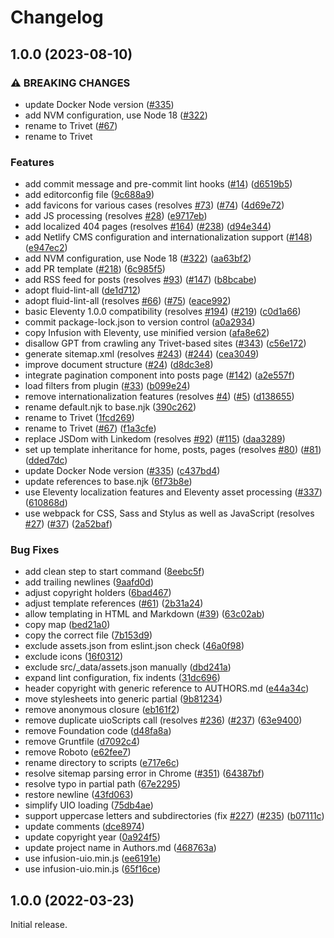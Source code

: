 # Changelog

## 1.0.0 (2023-08-10)


### ⚠ BREAKING CHANGES

* update Docker Node version ([#335](https://github.com/fluid-project/trivet-monolingual/issues/335))
* add NVM configuration, use Node 18 ([#322](https://github.com/fluid-project/trivet-monolingual/issues/322))
* rename to Trivet ([#67](https://github.com/fluid-project/trivet-monolingual/issues/67))
* rename to Trivet

### Features

* add commit message and pre-commit lint hooks ([#14](https://github.com/fluid-project/trivet-monolingual/issues/14)) ([d6519b5](https://github.com/fluid-project/trivet-monolingual/commit/d6519b5636404b880b5a1cdd170c714fa1a6951c))
* add editorconfig file ([9c688a9](https://github.com/fluid-project/trivet-monolingual/commit/9c688a997751694b9d02bafe440bf0bf02f804d6))
* add favicons for various cases (resolves [#73](https://github.com/fluid-project/trivet-monolingual/issues/73)) ([#74](https://github.com/fluid-project/trivet-monolingual/issues/74)) ([4d69e72](https://github.com/fluid-project/trivet-monolingual/commit/4d69e72c55ca5e557a2fd4e169fc8d282dbea980))
* add JS processing (resolves [#28](https://github.com/fluid-project/trivet-monolingual/issues/28)) ([e9717eb](https://github.com/fluid-project/trivet-monolingual/commit/e9717eba64809935193628c4e4ec5ed3cba682ec))
* add localized 404 pages (resolves [#164](https://github.com/fluid-project/trivet-monolingual/issues/164)) ([#238](https://github.com/fluid-project/trivet-monolingual/issues/238)) ([d94e344](https://github.com/fluid-project/trivet-monolingual/commit/d94e344066db739cfb0b75140d0baa951998819a))
* add Netlify CMS configuration and internationalization support ([#148](https://github.com/fluid-project/trivet-monolingual/issues/148)) ([e947ec2](https://github.com/fluid-project/trivet-monolingual/commit/e947ec2dee58aed592dd7e9e9352d6d1b25dda59))
* add NVM configuration, use Node 18 ([#322](https://github.com/fluid-project/trivet-monolingual/issues/322)) ([aa63bf2](https://github.com/fluid-project/trivet-monolingual/commit/aa63bf2a1320fd2bf2fb3ffaa72649e789579878))
* add PR template ([#218](https://github.com/fluid-project/trivet-monolingual/issues/218)) ([6c985f5](https://github.com/fluid-project/trivet-monolingual/commit/6c985f558ffedcdd6027e9b94c4585625b531a53))
* add RSS feed for posts (resolves [#93](https://github.com/fluid-project/trivet-monolingual/issues/93)) ([#147](https://github.com/fluid-project/trivet-monolingual/issues/147)) ([b8bcabe](https://github.com/fluid-project/trivet-monolingual/commit/b8bcabe791090e7d9140c4a1640b45e076f8accc))
* adopt fluid-lint-all ([de1d712](https://github.com/fluid-project/trivet-monolingual/commit/de1d7123841eec597c0c723445ab06e5b8e682c6))
* adopt fluid-lint-all (resolves [#66](https://github.com/fluid-project/trivet-monolingual/issues/66)) ([#75](https://github.com/fluid-project/trivet-monolingual/issues/75)) ([eace992](https://github.com/fluid-project/trivet-monolingual/commit/eace992e85e4a16b3d50510a45feb57f3a712bcd))
* basic Eleventy 1.0.0 compatibility (resolves [#194](https://github.com/fluid-project/trivet-monolingual/issues/194)) ([#219](https://github.com/fluid-project/trivet-monolingual/issues/219)) ([c0d1a66](https://github.com/fluid-project/trivet-monolingual/commit/c0d1a666056950a5a4c4af75ffab692cccd077bf))
* commit package-lock.json to version control ([a0a2934](https://github.com/fluid-project/trivet-monolingual/commit/a0a2934399f66f5bcea9ff35e023e76e96344530))
* copy Infusion with Eleventy, use minified version ([afa8e62](https://github.com/fluid-project/trivet-monolingual/commit/afa8e629c2fc4558c3fc4dda6f3afd13609deb50))
* disallow GPT from crawling any Trivet-based sites ([#343](https://github.com/fluid-project/trivet-monolingual/issues/343)) ([c56e172](https://github.com/fluid-project/trivet-monolingual/commit/c56e172fbe2de41a1dfc67a8f7f1cb60133376e6))
* generate sitemap.xml (resolves [#243](https://github.com/fluid-project/trivet-monolingual/issues/243)) ([#244](https://github.com/fluid-project/trivet-monolingual/issues/244)) ([cea3049](https://github.com/fluid-project/trivet-monolingual/commit/cea304998a7586446b18739883436272732321fe))
* improve document structure ([#24](https://github.com/fluid-project/trivet-monolingual/issues/24)) ([d8dc3e8](https://github.com/fluid-project/trivet-monolingual/commit/d8dc3e878e086d4defbd7012b349faf7ace1881d))
* integrate pagination component into posts page ([#142](https://github.com/fluid-project/trivet-monolingual/issues/142)) ([a2e557f](https://github.com/fluid-project/trivet-monolingual/commit/a2e557f3d1dade5ea7cb49622acaebfc877d501c))
* load filters from plugin ([#33](https://github.com/fluid-project/trivet-monolingual/issues/33)) ([b099e24](https://github.com/fluid-project/trivet-monolingual/commit/b099e242242ad0cdb809fb965a080f220d323d8f))
* remove internationalization features (resolves [#4](https://github.com/fluid-project/trivet-monolingual/issues/4)) ([#5](https://github.com/fluid-project/trivet-monolingual/issues/5)) ([d138655](https://github.com/fluid-project/trivet-monolingual/commit/d1386559a4b5620158f5d4007c42d742c8aef36e))
* rename default.njk to base.njk ([390c262](https://github.com/fluid-project/trivet-monolingual/commit/390c262eccbb2c4bd915559f998a4d5bcbd315ea))
* rename to Trivet ([1fcd269](https://github.com/fluid-project/trivet-monolingual/commit/1fcd269cbb9a381100b21037ffc90c6b9b242107))
* rename to Trivet ([#67](https://github.com/fluid-project/trivet-monolingual/issues/67)) ([f1a3cfe](https://github.com/fluid-project/trivet-monolingual/commit/f1a3cfe53cfbcc26c2317c49aef7da41689778c4))
* replace JSDom with Linkedom (resolves [#92](https://github.com/fluid-project/trivet-monolingual/issues/92)) ([#115](https://github.com/fluid-project/trivet-monolingual/issues/115)) ([daa3289](https://github.com/fluid-project/trivet-monolingual/commit/daa3289974b5829a926b6f474185725e1e056171))
* set up template inheritance for home, posts, pages (resolves [#80](https://github.com/fluid-project/trivet-monolingual/issues/80)) ([#81](https://github.com/fluid-project/trivet-monolingual/issues/81)) ([dded7dc](https://github.com/fluid-project/trivet-monolingual/commit/dded7dc2b27315a79bf079eb89eace843f0fd990))
* update Docker Node version ([#335](https://github.com/fluid-project/trivet-monolingual/issues/335)) ([c437bd4](https://github.com/fluid-project/trivet-monolingual/commit/c437bd4be37fbb3afb0356b44fee2dcd1f8fbd21))
* update references to base.njk ([6f73b8e](https://github.com/fluid-project/trivet-monolingual/commit/6f73b8ed1171ac076afb3576afcb471d639cb8bf))
* use Eleventy localization features and Eleventy asset processing ([#337](https://github.com/fluid-project/trivet-monolingual/issues/337)) ([610868d](https://github.com/fluid-project/trivet-monolingual/commit/610868d0ccd4e67c8dd84bb7c0f965d1228957eb))
* use webpack for CSS, Sass and Stylus as well as JavaScript (resolves [#27](https://github.com/fluid-project/trivet-monolingual/issues/27)) ([#37](https://github.com/fluid-project/trivet-monolingual/issues/37)) ([2a52baf](https://github.com/fluid-project/trivet-monolingual/commit/2a52bafdc1ae7703c13bc91731b95078a77bbf2f))


### Bug Fixes

* add clean step to start command ([8eebc5f](https://github.com/fluid-project/trivet-monolingual/commit/8eebc5f514889d9aaaef54153fdc4ec7a623f769))
* add trailing newlines ([9aafd0d](https://github.com/fluid-project/trivet-monolingual/commit/9aafd0d15e15179796e30ef1a4968595010c2f49))
* adjust copyright holders ([6bad467](https://github.com/fluid-project/trivet-monolingual/commit/6bad46733b583e948a542016b7b50b5266b14363))
* adjust template references ([#61](https://github.com/fluid-project/trivet-monolingual/issues/61)) ([2b31a24](https://github.com/fluid-project/trivet-monolingual/commit/2b31a24fbba77d4aa58a6ea618cd8f5ab5e1e834))
* allow templating in HTML and Markdown ([#39](https://github.com/fluid-project/trivet-monolingual/issues/39)) ([63c02ab](https://github.com/fluid-project/trivet-monolingual/commit/63c02abd23196dc13ad3acc376092666ff761068))
* copy map ([bed21a0](https://github.com/fluid-project/trivet-monolingual/commit/bed21a0c140975f417ae1a612d8d4e31d8a919e0))
* copy the correct file ([7b153d9](https://github.com/fluid-project/trivet-monolingual/commit/7b153d9d53b69290c0f035f9adfe7ebfa6f66afb))
* exclude assets.json from eslint.json check ([46a0f98](https://github.com/fluid-project/trivet-monolingual/commit/46a0f98708af70361c1d849b1d708a514063df8e))
* exclude icons ([16f0312](https://github.com/fluid-project/trivet-monolingual/commit/16f0312c9b345341beed170bf61c2a37d68aff4a))
* exclude src/_data/assets.json manually ([dbd241a](https://github.com/fluid-project/trivet-monolingual/commit/dbd241a0d8549858ef570668d1e987b350d9efaa))
* expand lint configuration, fix indents ([31dc696](https://github.com/fluid-project/trivet-monolingual/commit/31dc696457a75c6704d3dfba8e29fd228c5feb42))
* header copyright with generic reference to AUTHORS.md ([e44a34c](https://github.com/fluid-project/trivet-monolingual/commit/e44a34c5c3ec2d31819fe3e0dc062d774384dcd7))
* move stylesheets into generic partial ([9b81234](https://github.com/fluid-project/trivet-monolingual/commit/9b81234440bf0314b366b54614b0feb53ec38aae))
* remove anonymous closure ([eb161f2](https://github.com/fluid-project/trivet-monolingual/commit/eb161f2b95c5a7e300965a4e8d8e2728e1f26d25))
* remove duplicate uioScripts call (resolves [#236](https://github.com/fluid-project/trivet-monolingual/issues/236)) ([#237](https://github.com/fluid-project/trivet-monolingual/issues/237)) ([63e9400](https://github.com/fluid-project/trivet-monolingual/commit/63e94005db580ffc58b8aa862f0f8719d35cf270))
* remove Foundation code ([d48fa8a](https://github.com/fluid-project/trivet-monolingual/commit/d48fa8a549548634be439b17e37ae8a1af0cabaf))
* remove Gruntfile ([d7092c4](https://github.com/fluid-project/trivet-monolingual/commit/d7092c49c48d8897b5d5a67d9d394408bcd5df51))
* remove Roboto ([e62fee7](https://github.com/fluid-project/trivet-monolingual/commit/e62fee7d8b2fa421e3335f6c1ff38028d04c39bd))
* rename directory to scripts ([e717e6c](https://github.com/fluid-project/trivet-monolingual/commit/e717e6c24ee8a2b3c95e9671cde3fe0967fc88f2))
* resolve sitemap parsing error in Chrome ([#351](https://github.com/fluid-project/trivet-monolingual/issues/351)) ([64387bf](https://github.com/fluid-project/trivet-monolingual/commit/64387bfeaf3ce9e42b80b6112b6f590dc6658be9))
* resolve typo in partial path ([67e2295](https://github.com/fluid-project/trivet-monolingual/commit/67e2295bae9a2e0e38990a5be6f3caa46eda94e4))
* restore newline ([43fd063](https://github.com/fluid-project/trivet-monolingual/commit/43fd0633da012fbc06a0a697516d8dea9608c03a))
* simplify UIO loading ([75db4ae](https://github.com/fluid-project/trivet-monolingual/commit/75db4aea50f27673bf7f0b08420242ae57085744))
* support uppercase letters and subdirectories (fix [#227](https://github.com/fluid-project/trivet-monolingual/issues/227)) ([#235](https://github.com/fluid-project/trivet-monolingual/issues/235)) ([b07111c](https://github.com/fluid-project/trivet-monolingual/commit/b07111c8eef8dcb7eeba0d3f88cadc4699f2e19d))
* update comments ([dce8974](https://github.com/fluid-project/trivet-monolingual/commit/dce89747063eddf101568124c9df4b150618deb2))
* update copyright year ([0a924f5](https://github.com/fluid-project/trivet-monolingual/commit/0a924f50c8b3fd965a5f8e89095a224286186a32))
* update project name in Authors.md ([468763a](https://github.com/fluid-project/trivet-monolingual/commit/468763aff430ab2de382624a49fbce9afa46c594))
* use infusion-uio.min.js ([ee6191e](https://github.com/fluid-project/trivet-monolingual/commit/ee6191ef9c54e6b3233af3d4c2cddfeaf46889c8))
* use infusion-uio.min.js ([65f16ce](https://github.com/fluid-project/trivet-monolingual/commit/65f16ce343ecababbfd143453391be9200d613db))

## 1.0.0 (2022-03-23)

Initial release.
